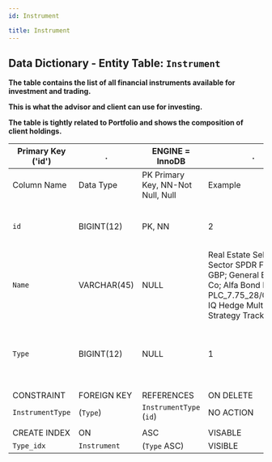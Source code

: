 ```yaml
---
id: Instrument

title: Instrument
---
```


## Data Dictionary - Entity Table: `Instrument` 

**The table contains the list of all financial instruments available for investment and trading.**

**This is what the advisor and client can use for investing.** 

**The table is tightly related to Portfolio and shows the composition of client holdings.**


| Primary Key ('id')|.|ENGINE = InnoDB|.|.|
|---|---|---|---|---|
|Column Name|Data Type|PK Primary Key, NN-Not Null, Null|Example|Comments|
||
|`id`|BIGINT(12)|PK, NN|2|PrimaryKey-ID, Not Null (auto creates)|	
|`Name`|VARCHAR(45)|NULL|Real Estate Select Sector SPDR Fund; GBP; General Electric Co; Alfa Bond Issuance PLC_7.75_28/04/2021; IQ Hedge Multi-Strategy Tracker ETF| Enter specific instuments, not asset classes|
|`Type`|BIGINT(12)|NULL|1|Used to identify money account to counterbook trades|
||
|CONSTRAINT|FOREIGN KEY|REFERENCES|ON DELETE|ON UPDATE|
|`InstrumentType`|(`Type`)|`InstrumentType` (`id`)| NO ACTION|NO ACTION|
||
|CREATE INDEX|ON|ASC|VISABLE|.|
|`Type_idx`|`Instrument`| (`Type` ASC)| VISIBLE|.|
